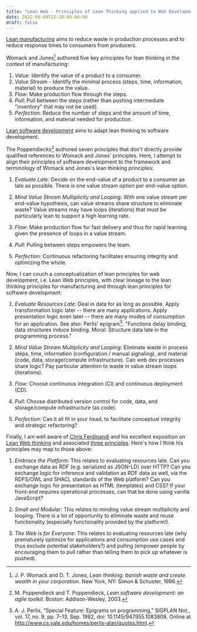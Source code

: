 ```yaml
---
title: "Lean Web - Principles of Lean Thinking applied to Web Development"
date: 2022-06-09T12:28:09-04:00
draft: false
---
```


[Lean manufacturing](https://en.wikipedia.org/wiki/Lean_manufacturing) aims to reduce waste in
production processes and to reduce response times to consumers from producers.

Womack and Jones[^1] authored five key principles for lean thinking in the context of manufacturing:

1. _Value_: Identify the value of a product to a consumer.
2. _Value Stream_ - Identify the minimal process (steps, time, information, material) to produce the value.
3. _Flow_: Make production flow through the steps.
4. _Pull_: Pull between the steps (rather than pushing intermediate "inventory" that may not be used).
5. _Perfection_: Reduce the number of steps and the amount of time, information, and material needed for production.

[Lean software development](https://en.wikipedia.org/wiki/Lean_software_development) aims to adapt
lean thinking to software development.

The Poppendiecks[^2] authored seven principles that don't directly provide qualified references to
Womack and Jones' principles. Here, I attempt to align their principles of software development to
the framework and terminology of Womack and Jones's lean thinking principles:

1. _Evaluate Late_: Decide on the end-value of a product to a consumer as late as possible. There is
   one value stream option per end-value option.

2. _Mind Value Stream Multiplicity and Looping_: With one value stream per end-value hypothesis, can
   value streams share structure to eliminate waste? Value streams may have loops (iterations) that
   must be particularly lean to support a high learning rate.

3. _Flow_: Make production flow for fast delivery and thus for rapid learning given the presence of
   loops in a value stream.

4. _Pull_: Pulling between steps empowers the team.

5. _Perfection_: Continuous refactoring facilitates ensuring integrity and optimizing the whole.


Now, I can couch a conceptualization of lean principles for web development, i.e. Lean Web
principles, with clear lineage to the lean thinking principles for manufacturing and through lean
principles for software development:

1. _Evaluate Resources Late_: Deal in data for as long as possible. Apply transformation logic later
   -- there are many applications. Apply presentation logic even later -- there are many modes of
   consumption for an application. See also: Perlis' epigram[^perlis]: "Functions delay binding;
   data structures induce binding. Moral: Structure data late in the programming process."

2. _Mind Value Stream Multiplicity and Looping_: Eliminate waste in process steps, time, information
   (configuration / manual signaling), and material (code, data, storage/compute infrastructure).
   Can web dev processes share logic? Pay particular attention to waste in value stream loops
   (iterations).

3. _Flow_: Choose continuous integration (CI) and continuous deployment (CD).

4. _Pull_: Choose distributed version control for code, data, and storage/compute
   infrastructure (as code).

5. _Perfection_: Can it all fit in your head, to facilitate conceptual integrity and strategic
   refactoring?

Finally, I am well aware of [Chris Ferdinandi](https://gomakethings.com/about/) and his excellent
exposition on [Lean Web thinking](https://leanweb.dev/) and associated [three
principles](https://leanweb.dev/ebook/lean-web-principles/). Here's how I think his principles may
map to those above:

1. _Embrace the Platform_: This relates to evaluating resources late. Can you exchange data as RDF
   (e.g. serialized as JSON-LD) over HTTP? Can you exchange logic for inference and validation as RDF
   data as well, via the RDFS/OWL and SHACL standards of the Web platform? Can you exchange logic for
   presentation as HTML (templates) and CSS? If your front-end requires operational processes, can that
   be done using vanilla JavaScript?

2. _Small and Modular_: This relates to minding value stream multiplicity and looping. There is a
   lot of opportunity to eliminate waste and reuse functionality (especially functionality provided by
   the platform!).

3. _The Web is for Everyone_: This relates to evaluating resources late (why prematurely optimize
   for applications and consumption use cases and thus exclude potential stakeholders?) and pulling
   (empower people by encouraging them to pull rather than telling them to pick up whatever is pushed).

[^1]: J. P. Womack and D. T. Jones, *Lean thinking: banish waste and create wealth in your corporation*. New York, NY: Simon & Schuster, 1996.

[^2]: M. Poppendieck and T. Poppendieck, *Lean software development: an agile toolkit*. Boston: Addison-Wesley, 2003.

[^perlis]: A. J. Perlis, “Special Feature: Epigrams on programming,” SIGPLAN Not., vol. 17, no. 9,
pp. 7–13, Sep. 1982, doi: 10.1145/947955.1083808. Online at
<http://www.cs.yale.edu/homes/perlis-alan/quotes.html>.
